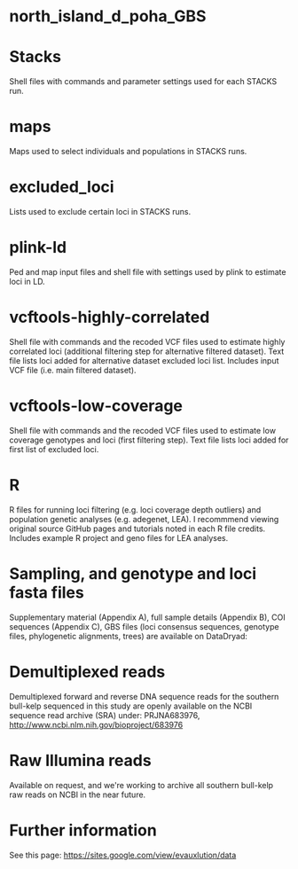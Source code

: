 # north_island_d_poha_GBS

# Stacks
Shell files with commands and parameter settings used for each STACKS run.

# maps
Maps used to select individuals and populations in STACKS runs.

# excluded_loci
Lists used to exclude certain loci in STACKS runs.

# plink-ld
Ped and map input files and shell file with settings used by plink to estimate loci in LD.

# vcftools-highly-correlated
Shell file with commands and the recoded VCF files used to estimate highly correlated loci (additional filtering step for alternative filtered dataset). Text file lists loci added for alternative dataset excluded loci list. Includes input VCF file (i.e. main filtered dataset).

# vcftools-low-coverage
Shell file with commands and the recoded VCF files used to estimate low coverage genotypes and loci (first filtering step). Text file lists loci added for first list of excluded loci.

# R
R files for running loci filtering (e.g. loci coverage depth outliers) and population genetic analyses (e.g. adegenet, LEA). I recommmend viewing original source GitHub pages and tutorials noted in each R file credits. Includes example R project and geno files for LEA analyses.

# Sampling, and genotype and loci fasta files
Supplementary material (Appendix A), full sample details (Appendix B), COI sequences (Appendix C), GBS files (loci consensus sequences, genotype files, phylogenetic alignments, trees) are available on DataDryad: 

# Demultiplexed reads
Demultiplexed forward and reverse DNA sequence reads for the southern bull-kelp sequenced in this study are openly available on the NCBI sequence read archive (SRA) under: PRJNA683976, http://www.ncbi.nlm.nih.gov/bioproject/683976

# Raw Illumina reads
Available on request, and we're working to archive all southern bull-kelp raw reads on NCBI in the near future.

# Further information
See this page: https://sites.google.com/view/evauxlution/data
